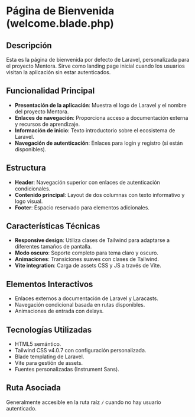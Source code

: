 # Página de Bienvenida (welcome.blade.php)

## Descripción
Esta es la página de bienvenida por defecto de Laravel, personalizada para el proyecto Mentora. Sirve como landing page inicial cuando los usuarios visitan la aplicación sin estar autenticados.

## Funcionalidad Principal
- **Presentación de la aplicación**: Muestra el logo de Laravel y el nombre del proyecto Mentora.
- **Enlaces de navegación**: Proporciona acceso a documentación externa y recursos de aprendizaje.
- **Información de inicio**: Texto introductorio sobre el ecosistema de Laravel.
- **Navegación de autenticación**: Enlaces para login y registro (si están disponibles).

## Estructura
- **Header**: Navegación superior con enlaces de autenticación condicionales.
- **Contenido principal**: Layout de dos columnas con texto informativo y logo visual.
- **Footer**: Espacio reservado para elementos adicionales.

## Características Técnicas
- **Responsive design**: Utiliza clases de Tailwind para adaptarse a diferentes tamaños de pantalla.
- **Modo oscuro**: Soporte completo para tema claro y oscuro.
- **Animaciones**: Transiciones suaves con clases de Tailwind.
- **Vite integration**: Carga de assets CSS y JS a través de Vite.

## Elementos Interactivos
- Enlaces externos a documentación de Laravel y Laracasts.
- Navegación condicional basada en rutas disponibles.
- Animaciones de entrada con delays.

## Tecnologías Utilizadas
- HTML5 semántico.
- Tailwind CSS v4.0.7 con configuración personalizada.
- Blade templating de Laravel.
- Vite para gestión de assets.
- Fuentes personalizadas (Instrument Sans).

## Ruta Asociada
Generalmente accesible en la ruta raíz `/` cuando no hay usuario autenticado.
